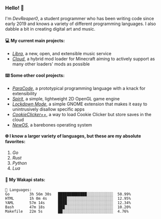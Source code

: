 ### Hello! 👋

I'm _DevReaper0_, a student programmer who has been writing code since early 2019 and knows a variety of different programming languages. I also dabble a bit in creating digital art and music.

#### 💻 My current main projects:

-   _[Libra](https://github.com/LibraMusic)_, a new, open, and extensible music service
-   _[Cloud](https://github.com/CloudLoaderMC/CloudLoader)_, a hybrid mod loader for Minecraft aiming to actively support as many other loaders' mods as possible

#### ⌨️ Some other cool projects:

-   _[ParaCode](https://github.com/ParaCodeLang/ParaCode)_, a prototypical programming language with a knack for extensibility
-   _[Spirit](https://gitlab.com/DevReaper0/SpiritEngine)_, a simple, lightweight 2D OpenGL game engine
-   _[Lockdown Mode](https://github.com/DevReaper0/GNOME-LockdownMode)_, a simple GNOME extension that makes it easy to unintrusively disallow specific apps
-   _[CookieClicker++](https://github.com/DevReaper0/CookieClickerPlusPlus)_, a way to load Cookie Clicker but store saves in the cloud
-   _[NewOS](https://github.com/DevReaper0/NewOS)_, a barebones operating system

#### 🌐 I know a larger variety of languages, but these are my absolute favorites:

1. _Go_
2. _Rust_
3. _Python_
4. _Lua_

#### 📡 My Wakapi stats:

```text
💾 Languages:
Go         3h 56m 30s   █████████████░░░░░░░░░░░░  50.99%
HTML       1h 0m 4s     ████░░░░░░░░░░░░░░░░░░░░░  12.95%
YAML       57m 14s      ████░░░░░░░░░░░░░░░░░░░░░  12.34%
Bash       47m 18s      ███░░░░░░░░░░░░░░░░░░░░░░  10.20%
Makefile   22m 5s       ██░░░░░░░░░░░░░░░░░░░░░░░  4.76%
```
